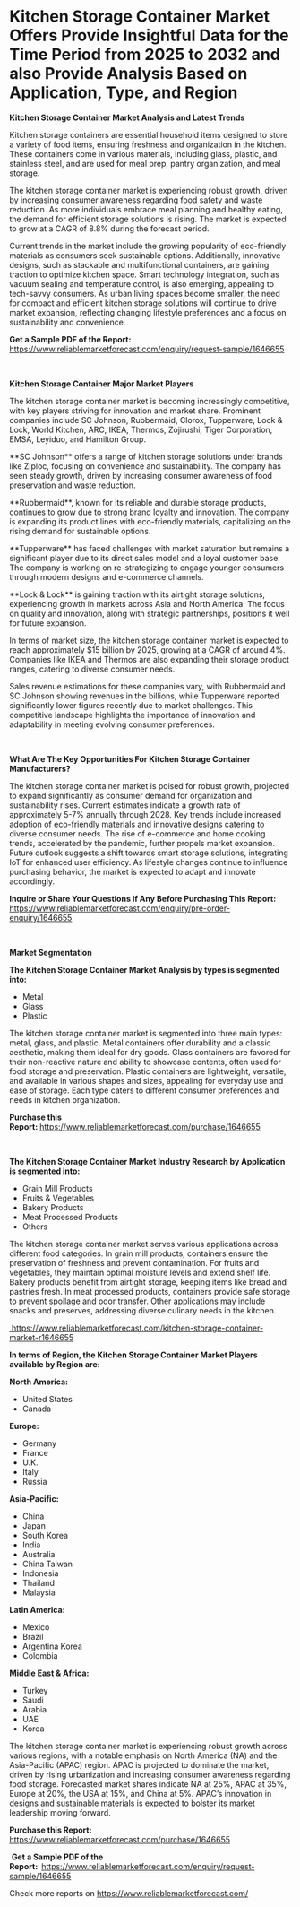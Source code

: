 <p><h1>Kitchen Storage Container Market Offers Provide Insightful Data for the Time Period from 2025 to 2032 and also Provide Analysis Based on Application, Type, and Region</h1></p><p><strong>Kitchen Storage Container Market Analysis and Latest Trends</strong></p>
<p><p>Kitchen storage containers are essential household items designed to store a variety of food items, ensuring freshness and organization in the kitchen. These containers come in various materials, including glass, plastic, and stainless steel, and are used for meal prep, pantry organization, and meal storage.</p><p>The kitchen storage container market is experiencing robust growth, driven by increasing consumer awareness regarding food safety and waste reduction. As more individuals embrace meal planning and healthy eating, the demand for efficient storage solutions is rising. The market is expected to grow at a CAGR of 8.8% during the forecast period. </p><p>Current trends in the market include the growing popularity of eco-friendly materials as consumers seek sustainable options. Additionally, innovative designs, such as stackable and multifunctional containers, are gaining traction to optimize kitchen space. Smart technology integration, such as vacuum sealing and temperature control, is also emerging, appealing to tech-savvy consumers. As urban living spaces become smaller, the need for compact and efficient kitchen storage solutions will continue to drive market expansion, reflecting changing lifestyle preferences and a focus on sustainability and convenience.</p></p>
<p><strong>Get a Sample PDF of the Report:&nbsp;</strong> <a href="https://www.reliablemarketforecast.com/enquiry/request-sample/1646655?utm_campaign=2332&utm_medium=2&utm_source=Github&utm_content=ia&utm_term=09022025&utm_id=kitchen-storage-container">https://www.reliablemarketforecast.com/enquiry/request-sample/1646655</a></p>
<p>&nbsp;</p>
<p><strong>Kitchen Storage Container Major Market Players</strong></p>
<p><p>The kitchen storage container market is becoming increasingly competitive, with key players striving for innovation and market share. Prominent companies include SC Johnson, Rubbermaid, Clorox, Tupperware, Lock & Lock, World Kitchen, ARC, IKEA, Thermos, Zojirushi, Tiger Corporation, EMSA, Leyiduo, and Hamilton Group.</p><p>**SC Johnson** offers a range of kitchen storage solutions under brands like Ziploc, focusing on convenience and sustainability. The company has seen steady growth, driven by increasing consumer awareness of food preservation and waste reduction.</p><p>**Rubbermaid**, known for its reliable and durable storage products, continues to grow due to strong brand loyalty and innovation. The company is expanding its product lines with eco-friendly materials, capitalizing on the rising demand for sustainable options.</p><p>**Tupperware** has faced challenges with market saturation but remains a significant player due to its direct sales model and a loyal customer base. The company is working on re-strategizing to engage younger consumers through modern designs and e-commerce channels.</p><p>**Lock & Lock** is gaining traction with its airtight storage solutions, experiencing growth in markets across Asia and North America. The focus on quality and innovation, along with strategic partnerships, positions it well for future expansion.</p><p>In terms of market size, the kitchen storage container market is expected to reach approximately $15 billion by 2025, growing at a CAGR of around 4%. Companies like IKEA and Thermos are also expanding their storage product ranges, catering to diverse consumer needs.</p><p>Sales revenue estimations for these companies vary, with Rubbermaid and SC Johnson showing revenues in the billions, while Tupperware reported significantly lower figures recently due to market challenges. This competitive landscape highlights the importance of innovation and adaptability in meeting evolving consumer preferences.</p></p>
<p>&nbsp;</p>
<p><strong>What Are The Key Opportunities For Kitchen Storage Container Manufacturers?</strong></p>
<p><p>The kitchen storage container market is poised for robust growth, projected to expand significantly as consumer demand for organization and sustainability rises. Current estimates indicate a growth rate of approximately 5-7% annually through 2028. Key trends include increased adoption of eco-friendly materials and innovative designs catering to diverse consumer needs. The rise of e-commerce and home cooking trends, accelerated by the pandemic, further propels market expansion. Future outlook suggests a shift towards smart storage solutions, integrating IoT for enhanced user efficiency. As lifestyle changes continue to influence purchasing behavior, the market is expected to adapt and innovate accordingly.</p></p>
<p><strong>Inquire or Share Your Questions If Any Before Purchasing This Report:</strong> <a href="https://www.reliablemarketforecast.com/enquiry/pre-order-enquiry/1646655?utm_campaign=2332&utm_medium=2&utm_source=Github&utm_content=ia&utm_term=09022025&utm_id=kitchen-storage-container">https://www.reliablemarketforecast.com/enquiry/pre-order-enquiry/1646655</a></p>
<p>&nbsp;</p>
<p><strong>Market Segmentation</strong></p>
<p><strong>The Kitchen Storage Container Market Analysis by types is segmented into:</strong></p>
<p><ul><li>Metal</li><li>Glass</li><li>Plastic</li></ul></p>
<p><p>The kitchen storage container market is segmented into three main types: metal, glass, and plastic. Metal containers offer durability and a classic aesthetic, making them ideal for dry goods. Glass containers are favored for their non-reactive nature and ability to showcase contents, often used for food storage and preservation. Plastic containers are lightweight, versatile, and available in various shapes and sizes, appealing for everyday use and ease of storage. Each type caters to different consumer preferences and needs in kitchen organization.</p></p>
<p><strong>Purchase this Report:&nbsp;</strong><a href="https://www.reliablemarketforecast.com/purchase/1646655?utm_campaign=2332&utm_medium=2&utm_source=Github&utm_content=ia&utm_term=09022025&utm_id=kitchen-storage-container">https://www.reliablemarketforecast.com/purchase/1646655</a></p>
<p>&nbsp;</p>
<p><strong>The Kitchen Storage Container Market Industry Research by Application is segmented into:</strong></p>
<p><ul><li>Grain Mill Products</li><li>Fruits & Vegetables</li><li>Bakery Products</li><li>Meat Processed Products</li><li>Others</li></ul></p>
<p><p>The kitchen storage container market serves various applications across different food categories. In grain mill products, containers ensure the preservation of freshness and prevent contamination. For fruits and vegetables, they maintain optimal moisture levels and extend shelf life. Bakery products benefit from airtight storage, keeping items like bread and pastries fresh. In meat processed products, containers provide safe storage to prevent spoilage and odor transfer. Other applications may include snacks and preserves, addressing diverse culinary needs in the kitchen.</p></p>
<p><a href="https://www.reliablemarketforecast.com/kitchen-storage-container-market-r1646655?utm_campaign=2332&utm_medium=2&utm_source=Github&utm_content=ia&utm_term=09022025&utm_id=kitchen-storage-container">&nbsp;https://www.reliablemarketforecast.com/kitchen-storage-container-market-r1646655</a></p>
<p><strong>In terms of Region, the Kitchen Storage Container Market Players available by Region are:</strong></p>
<p>
    <p> <strong> North America: </strong>
        <ul>
            <li>United States</li>
            <li>Canada</li>
        </ul>
        </p> 
    <p> <strong> Europe: </strong>
        <ul>
            <li>Germany</li>
            <li>France</li>
            <li>U.K.</li>
            <li>Italy</li>
            <li>Russia</li>
        </ul>
        </p> 
    <p> <strong> Asia-Pacific: </strong>
        <ul>
            <li>China</li>
            <li>Japan</li>
            <li>South Korea</li>
            <li>India</li>
            <li>Australia</li>
            <li>China Taiwan</li>
            <li>Indonesia</li>
            <li>Thailand</li>
            <li>Malaysia</li>
        </ul>
        </p> 
    <p> <strong> Latin America: </strong>
        <ul>
            <li>Mexico</li>
            <li>Brazil</li>
            <li>Argentina Korea</li>
            <li>Colombia</li>
        </ul>
        </p> 
    <p> <strong> Middle East & Africa: </strong>
        <ul>
            <li>Turkey</li>
            <li>Saudi</li>
            <li>Arabia</li>
            <li>UAE</li>
            <li>Korea</li>
        </ul>
    </p>
    </p>
<p><p>The kitchen storage container market is experiencing robust growth across various regions, with a notable emphasis on North America (NA) and the Asia-Pacific (APAC) region. APAC is projected to dominate the market, driven by rising urbanization and increasing consumer awareness regarding food storage. Forecasted market shares indicate NA at 25%, APAC at 35%, Europe at 20%, the USA at 15%, and China at 5%. APAC’s innovation in designs and sustainable materials is expected to bolster its market leadership moving forward.</p></p>
<p><strong>Purchase this Report: </strong><a href="https://www.reliablemarketforecast.com/purchase/1646655?utm_campaign=2332&utm_medium=2&utm_source=Github&utm_content=ia&utm_term=09022025&utm_id=kitchen-storage-container">https://www.reliablemarketforecast.com/purchase/1646655</a></p>
<p>&nbsp;<strong>Get a Sample PDF of the Report:&nbsp;&nbsp;</strong><a href="https://www.reliablemarketforecast.com/enquiry/request-sample/1646655?utm_campaign=2332&utm_medium=2&utm_source=Github&utm_content=ia&utm_term=09022025&utm_id=kitchen-storage-container">https://www.reliablemarketforecast.com/enquiry/request-sample/1646655</a></p>
<p><strong></strong></p>
<p>Check more reports on <a href="https://www.reliablemarketforecast.com/?utm_campaign=2332&utm_medium=2&utm_source=Github&utm_content=ia&utm_term=09022025&utm_id=kitchen-storage-container">https://www.reliablemarketforecast.com/</a></p>